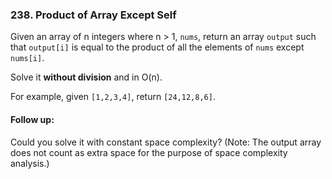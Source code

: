 ### **238. Product of Array Except Self**

Given an array of n integers where n > 1, `nums`, return an array `output` such that `output[i]` is equal to the product of all the elements of `nums` except `nums[i]`.

Solve it **without division** and in O(n).

For example, given `[1,2,3,4]`, return `[24,12,8,6]`.



#### **Follow up:**   
Could you solve it with constant space complexity? (Note: The output array does not count as extra space for the purpose of space complexity analysis.)


